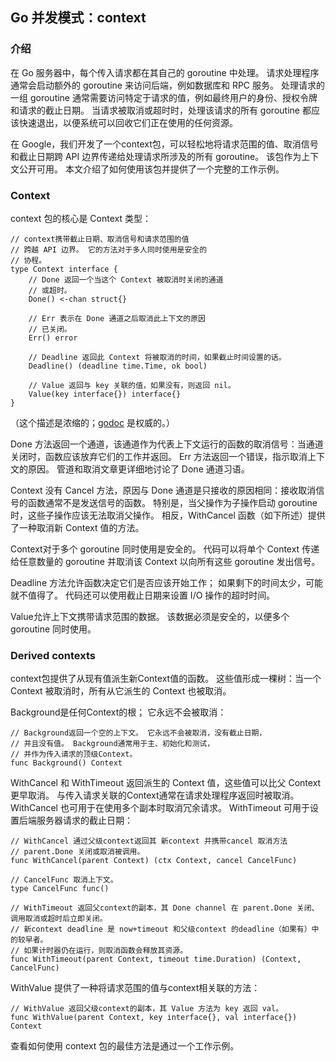 ## Go 并发模式：context

### 介绍

在 Go 服务器中，每个传入请求都在其自己的 goroutine 中处理。 请求处理程序通常会启动额外的 goroutine 来访问后端，例如数据库和 RPC 服务。 处理请求的一组 goroutine 通常需要访问特定于请求的值，例如最终用户的身份、授权令牌和请求的截止日期。 当请求被取消或超时时，处理该请求的所有 goroutine 都应该快速退出，以便系统可以回收它们正在使用的任何资源。

在 Google，我们开发了一个context包，可以轻松地将请求范围的值、取消信号和截止日期跨 API 边界传递给处理请求所涉及的所有 goroutine。 该包作为上下文公开可用。 本文介绍了如何使用该包并提供了一个完整的工作示例。

### Context

context 包的核心是 Context 类型：

```golang
// context携带截止日期、取消信号和请求范围的值
// 跨越 API 边界。 它的方法对于多人同时使用是安全的
// 协程。
type Context interface {
    // Done 返回一个当这个 Context 被取消时关闭的通道
    // 或超时。
    Done() <-chan struct{}

    // Err 表示在 Done 通道之后取消此上下文的原因
    // 已关闭。
    Err() error

    // Deadline 返回此 Context 将被取消的时间，如果截止时间设置的话。
    Deadline() (deadline time.Time, ok bool)

    // Value 返回与 key 关联的值，如果没有，则返回 nil。
    Value(key interface{}) interface{}
}
```

（这个描述是浓缩的；[godoc](https://golang.org/pkg/context) 是权威的。）

Done 方法返回一个通道，该通道作为代表上下文运行的函数的取消信号：当通道关闭时，函数应该放弃它们的工作并返回。 Err 方法返回一个错误，指示取消上下文的原因。 管道和取消文章更详细地讨论了 Done 通道习语。

Context 没有 Cancel 方法，原因与 Done 通道是只接收的原因相同：接收取消信号的函数通常不是发送信号的函数。 特别是，当父操作为子操作启动 goroutine 时，这些子操作应该无法取消父操作。 相反，WithCancel 函数（如下所述）提供了一种取消新 Context 值的方法。

Context对于多个 goroutine 同时使用是安全的。 代码可以将单个 Context 传递给任意数量的 goroutine 并取消该 Context 以向所有这些 goroutine 发出信号。

Deadline 方法允许函数决定它们是否应该开始工作； 如果剩下的时间太少，可能就不值得了。 代码还可以使用截止日期来设置 I/O 操作的超时时间。

Value允许上下文携带请求范围的数据。 该数据必须是安全的，以便多个 goroutine 同时使用。

### Derived contexts

context包提供了从现有值派生新Context值的函数。 这些值形成一棵树：当一个 Context 被取消时，所有从它派生的 Context 也被取消。

Background是任何Context的根； 它永远不会被取消：

```golang
// Background返回一个空的上下文。 它永远不会被取消，没有截止日期，
// 并且没有值。 Background通常用于主、初始化和测试，
// 并作为传入请求的顶级Context。
func Background() Context
```

WithCancel 和 WithTimeout 返回派生的 Context 值，这些值可以比父 Context 更早取消。 与传入请求关联的Context通常在请求处理程序返回时被取消。 WithCancel 也可用于在使用多个副本时取消冗余请求。 WithTimeout 可用于设置后端服务器请求的截止日期：

```golang
// WithCancel 通过父级context返回其 新context 并携带cancel 取消方法
// parent.Done 关闭或取消被调用。
func WithCancel(parent Context) (ctx Context, cancel CancelFunc)

// CancelFunc 取消上下文。
type CancelFunc func()

// WithTimeout 返回父context的副本，其 Done channel 在 parent.Done 关闭、调用取消或超时后立即关闭。
// 新context deadline 是 now+timeout 和父级context 的deadline（如果有）中的较早者。 
// 如果计时器仍在运行，则取消函数会释放其资源。
func WithTimeout(parent Context, timeout time.Duration) (Context, CancelFunc)
```

WithValue 提供了一种将请求范围的值与context相关联的方法：

```golang
// WithValue 返回父级context的副本，其 Value 方法为 key 返回 val。
func WithValue(parent Context, key interface{}, val interface{}) Context
```

查看如何使用 context 包的最佳方法是通过一个工作示例。

